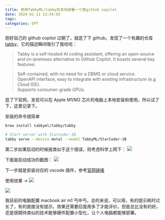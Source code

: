 ```yaml
---
title: 使用TabbyML/tabby在本地部署一个类github copilot
date: 2024-01-11 13:54:03
tags:
categories: GPT
---
```


刚好自己的 github copilot 过期了，就逛了下 github，发现了一个有趣的仓库 [tabby](https://github.com/TabbyML/tabby)，它的描述瞬间吸引了我哈哈：
> Tabby is a self-hosted AI coding assistant, offering an open-source and on-premises alternative to GitHub Copilot. It boasts several key features:

> Self-contained, with no need for a DBMS or cloud service.  
OpenAPI interface, easy to integrate with existing infrastructure (e.g Cloud IDE).  
Supports consumer-grade GPUs.  

逛了下官网，发现可以在 Apple M1/M2 芯片的电脑上本地安装和使用，所以试了下，这里记录下。

<!-- more -->

安装的命令很简单  
```bash
brew install tabbyml/tabby/tabby

# Start server with StarCoder-1B
tabby serve --device metal --model TabbyML/StarCoder-1B
```

第二步如果启动的时候报类似于这个错误，则考虑科学上网下：
![](https://lilong7676-picture.oss-cn-hangzhou.aliyuncs.com/img/202401111358602.png)

下面是启动成功的截图：
![](https://lilong7676-picture.oss-cn-hangzhou.aliyuncs.com/img/202401111359077.png)

下一步就是安装对应的 vscode 插件，参考[官网链接](https://tabby.tabbyml.com/docs/extensions/installation/vscode)


使用效果 ->
![](https://lilong7676-picture.oss-cn-hangzhou.aliyuncs.com/img/202401111505414.png)


![](https://lilong7676-picture.oss-cn-hangzhou.aliyuncs.com/img/202401111508794.png)


我目前的电脑配置 macbook air m1 丐中丐，总的来说，可以用，有的提示耗时过长了，有的直接没有提示。效果还需要后面用多了才能评价，但是总比没有的好。
还是很期待类似的技术能够硬件配置小型化，让个人电脑都能够部署。